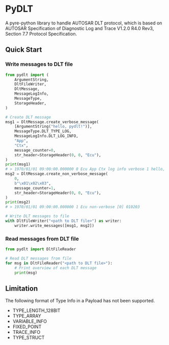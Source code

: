 # PyDLT

A pyre-python library to handle AUTOSAR DLT protocol, which is based on
AUTOSAR Specification of Diagnostic Log and Trace V1.2.0 R4.0 Rev3, Section 7.7 Protocol Specification.

## Quick Start

### Write messages to DLT file

```py
from pydlt import (
    ArgumentString,
    DltFileWriter,
    DltMessage,
    MessageLogInfo,
    MessageType,
    StorageHeader,
)

# Create DLT message
msg1 = DltMessage.create_verbose_message(
    [ArgumentString("hello, pydlt!")],
    MessageType.DLT_TYPE_LOG,
    MessageLogInfo.DLT_LOG_INFO,
    "App",
    "Ctx",
    message_counter=0,
    str_header=StorageHeader(0, 0, "Ecu"),
)
print(msg1)
# > 1970/01/01 09:00:00.000000 0 Ecu App Ctx log info verbose 1 hello, pydlt!
msg2 = DltMessage.create_non_verbose_message(
    0,
    b"\x01\x02\x03",
    message_counter=1,
    str_header=StorageHeader(0, 0, "Ecu"),
)
print(msg2)
# > 1970/01/01 09:00:00.000000 1 Ecu non-verbose [0] 010203

# Write DLT messages to file
with DltFileWriter("<path to DLT file>") as writer:
    writer.write_messages([msg1, msg2])
```

### Read messages from DLT file

```py
from pydlt import DltFileReader

# Read DLT messages from file
for msg in DltFileReader("<path to DLT file>"):
    # Print overview of each DLT message
    print(msg)
```

## Limitation

The following format of Type Info in a Payload has not been supported.

- TYPE_LENGTH_128BIT
- TYPE_ARRAY
- VARIABLE_INFO
- FIXED_POINT
- TRACE_INFO
- TYPE_STRUCT
